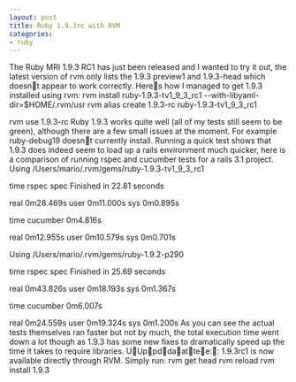 ```yaml
---
layout: post
title: Ruby 1.9.3rc with RVM
categories:
- ruby
---
```

The Ruby MRI 1.9.3 RC1 has just been released and I wanted to try it out, the
latest version of rvm only lists the 1.9.3 preview1 and 1.9.3-head which
doesnt appear to work correctly. Heres how I managed to get 1.9.3 installed
using rvm:
rvm install ruby-1.9.3-tv1_9_3_rc1 --with-libyaml-dir=$HOME/.rvm/usr
rvm alias create 1.9.3-rc ruby-1.9.3-tv1_9_3_rc1

rvm use 1.9.3-rc
Ruby 1.9.3 works quite well (all of my tests still seem to be green), although
there are a few small issues at the moment. For example ruby-debug19 doesnt
currently install.
Running a quick test shows that 1.9.3 does indeed seem to load up a rails
environment much quicker, here is a comparison of running rspec and cucumber
tests for a rails 3.1 project.
Using /Users/mario/.rvm/gems/ruby-1.9.3-tv1_9_3_rc1

time rspec spec
Finished in 22.81 seconds

real	0m28.469s
user	0m11.000s
sys	0m0.895s

time cucumber
0m4.816s

real	0m12.955s
user	0m10.579s
sys	0m0.701s

Using /Users/mario/.rvm/gems/ruby-1.9.2-p290

time rspec spec
Finished in 25.69 seconds

real	0m43.826s
user	0m18.193s
sys	0m1.367s

time cucumber
0m6.007s

real	0m24.559s
user	0m19.324s
sys	0m1.200s
As you can see the actual tests themselves ran faster but not by much, the
total execution time went down a lot though as 1.9.3 has some new fixes to
dramatically speed up the time it takes to require libraries.
UUppddaattee:: 1.9.3rc1 is now available directly through RVM. Simply run:
rvm get head
rvm reload
rvm install 1.9.3
